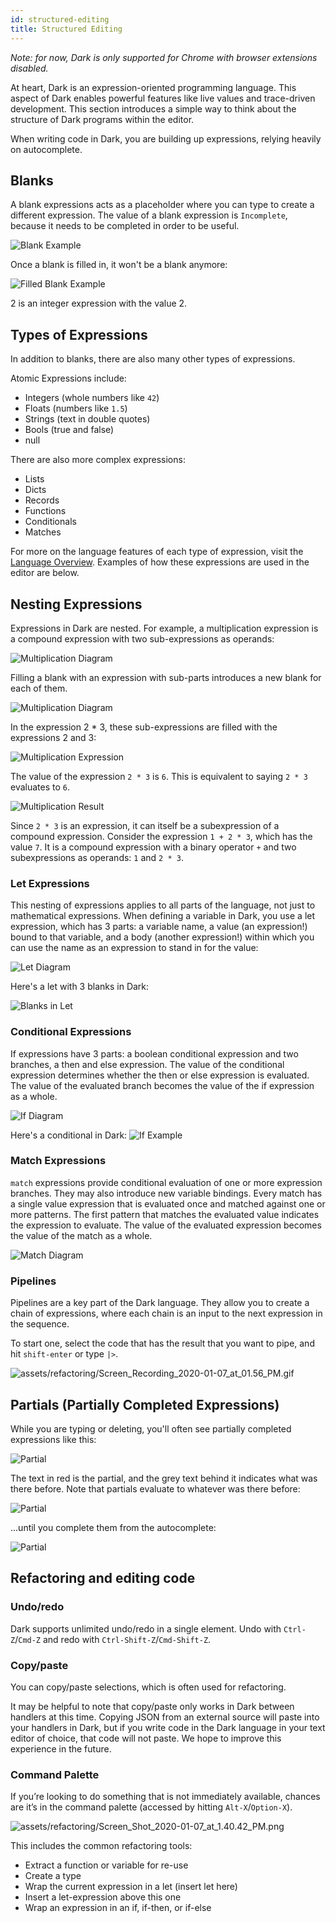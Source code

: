 ```yaml
---
id: structured-editing
title: Structured Editing
---
```


*Note: for now, Dark is only supported for Chrome with browser extensions disabled.*

At heart, Dark is an expression-oriented programming language. This aspect of Dark enables powerful features like live values and trace-driven development. This section introduces a simple way to think about the structure of Dark programs within the editor.

When writing code in Dark, you are building up expressions, relying heavily on autocomplete.

## Blanks

A blank expressions acts as a placeholder where you can type to create a different expression. The value of a blank expression is `Incomplete`, because it needs to be completed in order to be useful.

![Blank Example](assets/structuredediting/blank_example.png)

Once a blank is filled in, it won't be a blank anymore:

![Filled Blank Example](assets/structuredediting/filled_blank_example.png)

2 is an integer expression with the value 2.

## Types of Expressions

In addition to blanks, there are also many other types of expressions.

Atomic Expressions include:

- Integers (whole numbers like `42`)
- Floats (numbers like `1.5`)
- Strings (text in double quotes)
- Bools (true and false)
- null

There are also more complex expressions:

- Lists
- Dicts
- Records
- Functions
- Conditionals
- Matches

For more on the language features of each type of expression, visit the [Language Overview](../language). Examples of how these expressions are used in the editor are below.

## Nesting Expressions

Expressions in Dark are nested. For example, a multiplication expression is a compound expression with two sub-expressions as operands:

![Multiplication Diagram](assets/structuredediting/mul_diagram.png)

Filling a blank with an expression with sub-parts introduces a new blank for each of them.

![Multiplication Diagram](assets/structuredediting/multiplication.png)

In the expression 2 * 3, these sub-expressions are filled with the expressions 2 and 3:

![Multiplication Expression](assets/structuredediting/mul_expression.png)

The value of the expression `2 * 3` is `6`. This is equivalent to saying `2 * 3` evaluates to `6`.

![Multiplication Result](assets/structuredediting/mul_result.png)

Since `2 * 3` is an expression, it can itself be a subexpression of a compound expression. Consider the expression `1 + 2 * 3`, which has the value `7`. It is a compound expression with a binary operator `+` and two subexpressions as operands: `1` and `2 * 3`.

### Let Expressions

This nesting of expressions applies to all parts of the language, not just to mathematical expressions. When defining a variable in Dark, you use a let expression, which has 3 parts: a variable name, a value (an expression!) bound to that variable, and a body (another expression!) within which you can use the name as an expression to stand in for the value:

![Let Diagram](assets/structuredediting/let_diagram.png)

Here's a let with 3 blanks in Dark:

![Blanks in Let](assets/structuredediting/blanks_in_let_example.png)

### Conditional Expressions

If expressions have 3 parts: a boolean conditional expression and two branches, a then and else expression. The value of the conditional expression determines whether the then or else expression is evaluated. The value of the evaluated branch becomes the value of the if expression as a whole.

![If Diagram](assets/structuredediting/if_diagram.png)

Here's a conditional in Dark:
![If Example](assets/structuredediting/if_example.png)

### Match Expressions

`match` expressions provide conditional evaluation of one or more expression branches. They may also introduce new variable bindings. Every match has a single value expression that is evaluated once and matched against one or more patterns. The first pattern that matches the evaluated value indicates the expression to evaluate. The value of the evaluated expression becomes the value of the match as a whole.

![Match Diagram](assets/structuredediting/match_diagram.png)

### Pipelines

Pipelines are a key part of the Dark language. They allow you to create a chain of expressions, where each chain is an input to the next expression in the sequence.

To start one, select the code
that has the result that you want to pipe, and hit `shift-enter` or type `|>`.

![assets/refactoring/Screen_Recording_2020-01-07_at_01.56_PM.gif](assets/structuredediting/pipeline_example.png)

## Partials (Partially Completed Expressions)

While you are typing or deleting, you'll often see partially completed expressions like this:

![Partial](assets/structuredediting/partial_example.png)

The text in red is the partial, and the grey text behind it indicates what was there before. Note that partials evaluate to whatever was there before:

![Partial](assets/structuredediting/partial_almost_filled.png)

...until you complete them from the autocomplete:

![Partial](assets/structuredediting/partial_completed_example.png)

## Refactoring and editing code

### Undo/redo

Dark supports unlimited undo/redo in a single element. Undo with `Ctrl-Z`/`Cmd-Z` and redo with `Ctrl-Shift-Z`/`Cmd-Shift-Z`.

### Copy/paste

You can copy/paste selections, which is often used for refactoring.

It may be helpful to note that copy/paste only works in Dark between handlers
at this time. Copying JSON from an external source will paste into your
handlers in Dark, but if you write code in the Dark language in your text
editor of choice, that code will not paste. We hope to improve this experience
in the future.

### Command Palette

If you’re looking to do something that is not immediately available, chances are it’s in the command palette (accessed by hitting `Alt-X`/`Option-X`).

![assets/refactoring/Screen_Shot_2020-01-07_at_1.40.42_PM.png](assets/refactoring/Screen_Shot_2020-01-07_at_1.40.42_PM.png)

This includes the common refactoring tools:

- Extract a function or variable for re-use
- Create a type
- Wrap the current expression in a let (insert let here)
- Insert a let-expression above this one
- Wrap an expression in an if, if-then, or if-else
